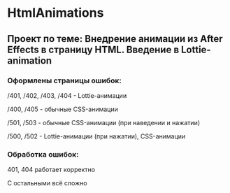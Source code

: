 # HtmlAnimations
## Проект по теме: Внедрение анимации из After Effects в страницу HTML. Введение в Lottie-animation
### Оформлены страницы ошибок:

/401, /402, /403, /404 - Lottie-анимации

/400, /405 - обычные CSS-анимации

/501, /503 - обычные CSS-анимации (при наведении и нажатии)

/500, /502 - Lottie-анимации (при нажатии), CSS-анимации

### Обработка ошибок:

401, 404 работает корректно

С остальными всё сложно